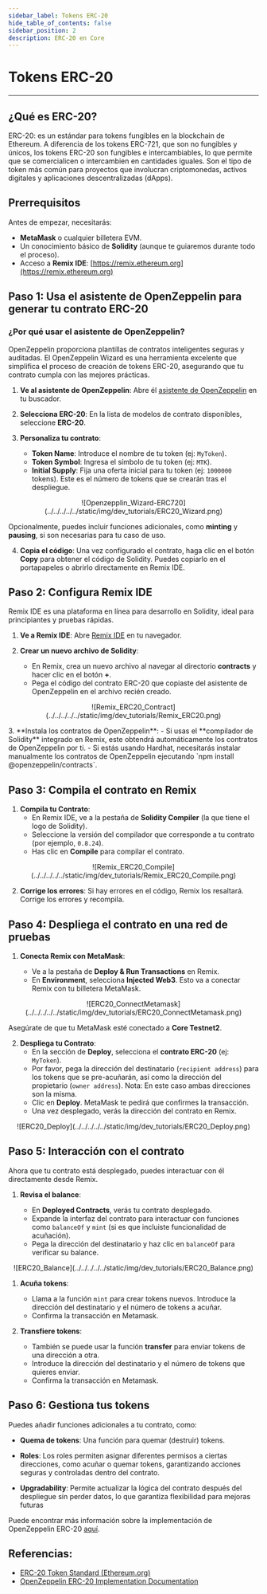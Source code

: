 ```yaml
---
sidebar_label: Tokens ERC-20
hide_table_of_contents: false
sidebar_position: 2
description: ERC-20 en Core
---
```


# Tokens ERC-20

---

## ¿Qué es ERC-20?

ERC-20: es un estándar para tokens fungibles en la blockchain de Ethereum. A diferencia de los tokens ERC-721, que son no fungibles y únicos, los tokens ERC-20 son fungibles e intercambiables, lo que permite que se comercialicen o intercambien en cantidades iguales. Son el tipo de token más común para proyectos que involucran criptomonedas, activos digitales y aplicaciones descentralizadas (dApps).

## Prerrequisitos

Antes de empezar, necesitarás:

- **MetaMask** o cualquier billetera EVM.
- Un conocimiento básico de **Solidity** (aunque te guiaremos durante todo el proceso).
- Acceso a **Remix IDE**: [https://remix.ethereum.org](https://remix.ethereum.org)

## Paso 1: Usa el asistente de OpenZeppelin para generar tu contrato ERC-20

### ¿Por qué usar el asistente de OpenZeppelin?

OpenZeppelin proporciona plantillas de contratos inteligentes seguras y auditadas. El OpenZeppelin Wizard es una herramienta excelente que simplifica el proceso de creación de tokens ERC-20, asegurando que tu contrato cumpla con las mejores prácticas.

1. **Ve al asistente de OpenZeppelin**: Abre él [asistente de OpenZeppelin](https://wizard.openzeppelin.com/) en tu buscador.
2. **Selecciona ERC-20**: En la lista de modelos de contrato disponibles, seleccione **ERC-20**.
3. **Personaliza tu contrato**:

   - **Token Name**: Introduce el nombre de tu token (ej: `MyToken`).
   - **Token Symbol**: Ingresa el símbolo de tu token (ej: `MTK`).
   - **Initial Supply**: Fija una oferta inicial para tu token (ej: `1000000` tokens). Este es el número de tokens que se crearán tras el despliegue.

<p align="center">
![Openzepplin_Wizard-ERC720](../../../../../static/img/dev_tutorials/ERC20_Wizard.png)
</p>

Opcionalmente, puedes incluir funciones adicionales, como **minting** y **pausing**, si son necesarias para tu caso de uso.

4. **Copia el código**: Una vez configurado el contrato, haga clic en el botón **Copy** para obtener el código de Solidity. Puedes copiarlo en el portapapeles o abrirlo directamente en Remix IDE.

## Paso 2: Configura Remix IDE

Remix IDE es una plataforma en línea para desarrollo en Solidity, ideal para principiantes y pruebas rápidas.

1. **Ve a Remix IDE**: Abre [Remix IDE](https://remix.ethereum.org) en tu navegador.
2. **Crear un nuevo archivo de Solidity**:

   - En Remix, crea un nuevo archivo al navegar al directorio **contracts** y hacer clic en el botón **+**.
   - Pega el código del contrato ERC-20 que copiaste del asistente de OpenZeppelin en el archivo recién creado.

<p align="center">
![Remix_ERC20_Contract](../../../../../static/img/dev_tutorials/Remix_ERC20.png)
</p>
3. **Instala los contratos de OpenZeppelin**:
   - Si usas el **compilador de Solidity** integrado en Remix, este obtendrá automáticamente los contratos de OpenZeppelin por ti.
   - Si estás usando Hardhat, necesitarás instalar manualmente los contratos de OpenZeppelin ejecutando `npm install @openzeppelin/contracts`.

## Paso 3: Compila el contrato en Remix

1. **Compila tu Contrato**:
   - En Remix IDE, ve a la pestaña de **Solidity Compiler** (la que tiene el logo de Solidity).
   - Seleccione la versión del compilador que corresponde a tu contrato (por ejemplo, `0.8.24`).
   - Has clic en **Compile** para compilar el contrato.

<p align="center">
![Remix_ERC20_Compile](../../../../../static/img/dev_tutorials/Remix_ERC20_Compile.png)
</p>

2. **Corrige los errores**: Si hay errores en el código, Remix los resaltará. Corrige los errores y recompila.

## Paso 4: Despliega el contrato en una red de pruebas

1. **Conecta Remix con MetaMask**:

   - Ve a la pestaña de **Deploy & Run Transactions** en Remix.
   - En **Environment**, selecciona **Injected Web3**. Esto va a conectar Remix con tu billetera MetaMask.

<p align="center">
![ERC20_ConnectMetamask](../../../../../static/img/dev_tutorials/ERC20_ConnectMetamask.png)
</p>

Asegúrate de que tu MetaMask esté conectado a **Core Testnet2**.

2. **Despliega tu Contrato**:
   - En la sección de **Deploy**, selecciona el **contrato ERC-20** (ej: `MyToken`).
   - Por favor, pega la dirección del destinatario (`recipient address`) para los tokens que se pre-acuñarán, así como la dirección del propietario (`owner address`). Nota: En este caso ambas direcciones son la misma.
   - Clic en **Deploy**. MetaMask te pedirá que confirmes la transacción.
   - Una vez desplegado, verás la dirección del contrato en Remix.

<p align="center">
![ERC20_Deploy](../../../../../static/img/dev_tutorials/ERC20_Deploy.png)
</p>

## Paso 5: Interacción con el contrato

Ahora que tu contrato está desplegado, puedes interactuar con él directamente desde Remix.

1. **Revisa el balance**:

   - En **Deployed Contracts**, verás tu contrato desplegado.
   - Expande la interfaz del contrato para interactuar con funciones como `balanceOf` y `mint` (si es que incluiste funcionalidad de acuñación).
   - Pega la dirección del destinatario y haz clic en `balanceOf` para verificar su balance.

<p align="center">
![ERC20_Balance](../../../../../static/img/dev_tutorials/ERC20_Balance.png)
</p>

1. **Acuña tokens**:

   - Llama a la función `mint` para crear tokens nuevos. Introduce la dirección del destinatario y el número de tokens a acuñar.
   - Confirma la transacción en Metamask.

2. **Transfiere tokens**:
   - También se puede usar la función **transfer** para enviar tokens de una dirección a otra.
   - Introduce la dirección del destinatario y el número de tokens que quieres enviar.
   - Confirma la transacción en Metamask.

## Paso 6: Gestiona tus tokens

Puedes añadir funciones adicionales a tu contrato, como:

- **Quema de tokens**: Una función para quemar (destruir) tokens.

- **Roles**: Los roles permiten asignar diferentes permisos a ciertas direcciones, como acuñar o quemar tokens, garantizando acciones seguras y controladas dentro del contrato.

- **Upgradability**: Permite actualizar la lógica del contrato después del despliegue sin perder datos, lo que garantiza flexibilidad para mejoras futuras

Puede encontrar más información sobre la implementación de OpenZeppelin ERC-20 [aquí](https://docs.openzeppelin.com/contracts/4.x/erc20).

## Referencias:

- [ERC-20 Token Standard (Ethereum.org)](https://ethereum.org/en/developers/docs/standards/tokens/erc-20/)
- [OpenZeppelin ERC-20 Implementation Documentation](https://docs.openzeppelin.com/contracts/4.x/erc20)